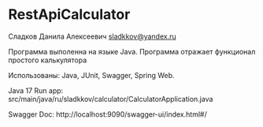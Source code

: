 # RestApiCalculator

Сладков Данила Алексеевич sladkkov@yandex.ru

Программа выполенна на языке Java. Программа отражает функционал простого калькулятора 

Использованы: Java, JUnit, Swagger, Spring Web.

Java 17
Run app: src/main/java/ru/sladkkov/calculator/CalculatorApplication.java

Swagger Doc: http://localhost:9090/swagger-ui/index.html#/
